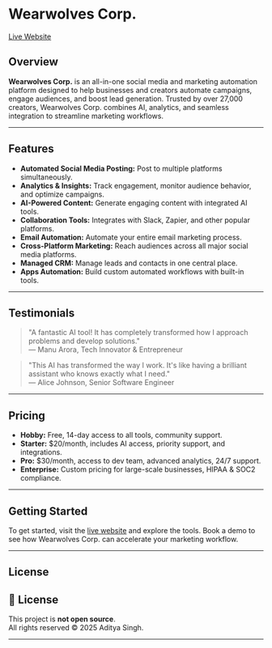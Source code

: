 # Wearwolves Corp.

[Live Website](https://adityasinnghh.github.io/WearwolvesCorp/)

## Overview

**Wearwolves Corp.** is an all-in-one social media and marketing automation platform designed to help businesses and creators automate campaigns, engage audiences, and boost lead generation. Trusted by over 27,000 creators, Wearwolves Corp. combines AI, analytics, and seamless integration to streamline marketing workflows.

---

## Features

- **Automated Social Media Posting:** Post to multiple platforms simultaneously.
- **Analytics & Insights:** Track engagement, monitor audience behavior, and optimize campaigns.
- **AI-Powered Content:** Generate engaging content with integrated AI tools.
- **Collaboration Tools:** Integrates with Slack, Zapier, and other popular platforms.
- **Email Automation:** Automate your entire email marketing process.
- **Cross-Platform Marketing:** Reach audiences across all major social media platforms.
- **Managed CRM:** Manage leads and contacts in one central place.
- **Apps Automation:** Build custom automated workflows with built-in tools.

---

## Testimonials

> "A fantastic AI tool! It has completely transformed how I approach problems and develop solutions."  
> — Manu Arora, Tech Innovator & Entrepreneur

> "This AI has transformed the way I work. It's like having a brilliant assistant who knows exactly what I need."  
> — Alice Johnson, Senior Software Engineer

---

## Pricing

- **Hobby:** Free, 14-day access to all tools, community support.
- **Starter:** $20/month, includes AI access, priority support, and integrations.
- **Pro:** $30/month, access to dev team, advanced analytics, 24/7 support.
- **Enterprise:** Custom pricing for large-scale businesses, HIPAA & SOC2 compliance.

---

## Getting Started

To get started, visit the [live website](https://adityasinnghh.github.io/WearwolvesCorp/) and explore the tools. Book a demo to see how Wearwolves Corp. can accelerate your marketing workflow.

---

## License

## 📜 License
This project is **not open source**.  
All rights reserved © 2025 Aditya Singh.  



---
